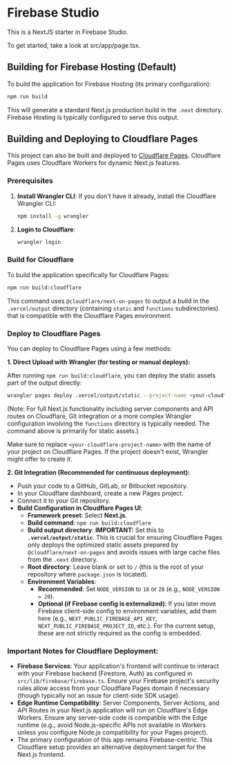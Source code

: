 
# Firebase Studio

This is a NextJS starter in Firebase Studio.

To get started, take a look at src/app/page.tsx.

## Building for Firebase Hosting (Default)

To build the application for Firebase Hosting (its primary configuration):

```bash
npm run build
```

This will generate a standard Next.js production build in the `.next` directory. Firebase Hosting is typically configured to serve this output.

## Building and Deploying to Cloudflare Pages

This project can also be built and deployed to [Cloudflare Pages](https://pages.cloudflare.com/). Cloudflare Pages uses Cloudflare Workers for dynamic Next.js features.

### Prerequisites

1.  **Install Wrangler CLI**:
    If you don't have it already, install the Cloudflare Wrangler CLI:
    ```bash
    npm install -g wrangler
    ```

2.  **Login to Cloudflare**:
    ```bash
    wrangler login
    ```

### Build for Cloudflare

To build the application specifically for Cloudflare Pages:

```bash
npm run build:cloudflare
```

This command uses `@cloudflare/next-on-pages` to output a build in the `.vercel/output` directory (containing `static` and `functions` subdirectories) that is compatible with the Cloudflare Pages environment.

### Deploy to Cloudflare Pages

You can deploy to Cloudflare Pages using a few methods:

**1. Direct Upload with Wrangler (for testing or manual deploys):**

After running `npm run build:cloudflare`, you can deploy the static assets part of the output directly:

```bash
wrangler pages deploy .vercel/output/static --project-name <your-cloudflare-project-name>
```
(Note: For full Next.js functionality including server components and API routes on Cloudflare, Git integration or a more complex Wrangler configuration involving the `functions` directory is typically needed. The command above is primarily for static assets.)

Make sure to replace `<your-cloudflare-project-name>` with the name of your project on Cloudflare Pages. If the project doesn't exist, Wrangler might offer to create it.

**2. Git Integration (Recommended for continuous deployment):**

*   Push your code to a GitHub, GitLab, or Bitbucket repository.
*   In your Cloudflare dashboard, create a new Pages project.
*   Connect it to your Git repository.
*   **Build Configuration in Cloudflare Pages UI**:
    *   **Framework preset**: Select **Next.js**.
    *   **Build command**: `npm run build:cloudflare`
    *   **Build output directory**: **IMPORTANT:** Set this to **`.vercel/output/static`**. This is crucial for ensuring Cloudflare Pages only deploys the optimized static assets prepared by `@cloudflare/next-on-pages` and avoids issues with large cache files from the `.next` directory.
    *   **Root directory**: Leave blank or set to `/` (this is the root of your repository where `package.json` is located).
    *   **Environment Variables**:
        *   **Recommended**: Set `NODE_VERSION` to `18` or `20` (e.g., `NODE_VERSION = 20`).
        *   **Optional (if Firebase config is externalized)**: If you later move Firebase client-side config to environment variables, add them here (e.g., `NEXT_PUBLIC_FIREBASE_API_KEY`, `NEXT_PUBLIC_FIREBASE_PROJECT_ID`, etc.). For the current setup, these are not strictly required as the config is embedded.

### Important Notes for Cloudflare Deployment:

*   **Firebase Services**: Your application's frontend will continue to interact with your Firebase backend (Firestore, Auth) as configured in `src/lib/firebase/firebase.ts`. Ensure your Firebase project's security rules allow access from your Cloudflare Pages domain if necessary (though typically not an issue for client-side SDK usage).
*   **Edge Runtime Compatibility**: Server Components, Server Actions, and API Routes in your Next.js application will run on Cloudflare's Edge Workers. Ensure any server-side code is compatible with the Edge runtime (e.g., avoid Node.js-specific APIs not available in Workers unless you configure Node.js compatibility for your Pages project).
*   The primary configuration of this app remains Firebase-centric. This Cloudflare setup provides an alternative deployment target for the Next.js frontend.
